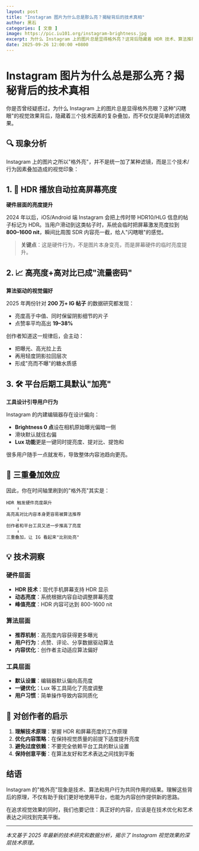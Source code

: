 ```yaml
---
layout: post
title: "Instagram 图片为什么总是那么亮？揭秘背后的技术真相"
author: 黑石
categories: [ 文章 ]
image: https://pic.iu101.org/instagram-brightness.jpg
excerpt: 为什么 Instagram 上的图片总是显得格外亮？这背后隐藏着 HDR 技术、算法推荐和用户行为的复杂交互。本文深度解析这一现象的技术原理。
date: 2025-09-26 12:00:00 +0800
---
```


# Instagram 图片为什么总是那么亮？揭秘背后的技术真相

你是否曾经疑惑过，为什么 Instagram 上的图片总是显得格外亮眼？这种"闪瞎眼"的视觉效果背后，隐藏着三个技术因素的复杂叠加，而不仅仅是简单的滤镜效果。

## 🔍 现象分析

Instagram 上的图片之所以"格外亮"，并不是统一加了某种滤镜，而是三个技术/行为因素叠加造成的视觉印象：

## 1. 📱 HDR 播放自动拉高屏幕亮度

**硬件层面的亮度提升**

2024 年以后，iOS/Android 端 Instagram 会把上传时带 HDR10/HLG 信息的帖子标记为 HDR。当用户滑动到这类帖子时，系统会临时把屏幕激发亮度拉到 **800–1600 nit**，瞬间比周围 SDR 内容亮一截，给人"闪瞎眼"的感觉。

> **关键点**：这是硬件行为，不是图片本身变亮，而是屏幕硬件的临时亮度提升。

## 2. 📈 高亮度+高对比已成"流量密码"

**算法驱动的视觉偏好**

2025 年两份针对 **200 万+ IG 帖子** 的数据研究都发现：
- 亮度高于中值、同时保留阴影细节的片子
- 点赞率平均高出 **19–38%**

创作者知道这一规律后，会主动：
- 把曝光、高光拉上去
- 再用轻度阴影拉回层次
- 形成"亮而不曝"的糖水质感

## 3. 🛠️ 平台后期工具默认"加亮"

**工具设计引导用户行为**

Instagram 的内建编辑器存在设计偏向：
- **Brightness 0 点**设在相机原始曝光偏暗一侧
- 滑块默认就往右偏
- **Lux 功能**更是一键同时提亮度、提对比、提饱和

很多用户随手一点就发布，导致整体内容池趋向更亮。

## 🔄 三重叠加效应

因此，你在时间轴里刷到的"格外亮"其实是：

```
HDR 触发硬件亮度飙升 
    ↓
高亮高对比内容本身更容易被算法推荐 
    ↓
创作者和平台工具又进一步推高了亮度
    ↓
三重叠加，让 IG 看起来"比别处亮"
```

## 💡 技术洞察

### 硬件层面
- **HDR 技术**：现代手机屏幕支持 HDR 显示
- **动态亮度**：系统根据内容自动调整屏幕亮度
- **峰值亮度**：HDR 内容可达到 800-1600 nit

### 算法层面
- **推荐机制**：高亮度内容获得更多曝光
- **用户行为**：点赞、评论、分享数据驱动算法
- **内容优化**：创作者主动适应算法偏好

### 工具层面
- **默认设置**：编辑器默认偏向高亮度
- **一键优化**：Lux 等工具简化了亮度调整
- **用户习惯**：简单操作导致内容同质化

## 🎯 对创作者的启示

1. **理解技术原理**：掌握 HDR 和屏幕亮度的工作原理
2. **优化内容策略**：在保持视觉质量的前提下适度提升亮度
3. **避免过度依赖**：不要完全依赖平台工具的默认设置
4. **保持创意平衡**：在算法友好和艺术表达之间找到平衡

## 结语

Instagram 的"格外亮"现象是技术、算法和用户行为共同作用的结果。理解这些背后的原理，不仅有助于我们更好地使用平台，也能为内容创作提供新的思路。

在追求视觉效果的同时，我们也要记住：真正好的内容，应该是在技术优化和艺术表达之间找到完美平衡。

---

*本文基于 2025 年最新的技术研究和数据分析，揭示了 Instagram 视觉效果的深层技术原理。*